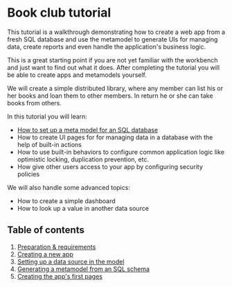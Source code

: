 # Book club tutorial

This tutorial is a walkthrough demonstrating how to create a web app from a fresh SQL database and use the metamodel to generate UIs for managing data, create reports and even handle the application's business logic.

This is a great starting point if you are not yet familiar with the workbench and just want to find out what it does. After completing the tutorial you will be able to create apps and metamodels yourself.

We will create a simple distributed library, where any member can list his or her books and loan them to other members. In return he or she can take books from others.

In this tutorial you will learn:

- [How to set up a meta model for an SQL database](3_Connecting_to_an_sql_database.md)
- How to create UI pages for for managing data in a database with the help of built-in actions
- How to use built-in behaviors to configure common application logic like optimistic locking, duplication prevention, etc.
- How give other users access to your app by configuring security policies

We will also handle some advanced topics:

- How to create a simple dashboard
- How to look up a value in another data source

## Table of contents

1. [Preparation & requirements](1_Preparation.md)
2. [Creating a new app](2_Creating_a_new_app.md)
3. [Setting up a data source in the model](3_Connecting_to_an_sql_database.md)
4. [Generating a metamodel from an SQL schema](4_Generating_a_model_from_an_SQL_schema.md)
6. [Creating the app's first pages](5_Creating_the_apps_first_pages.md)